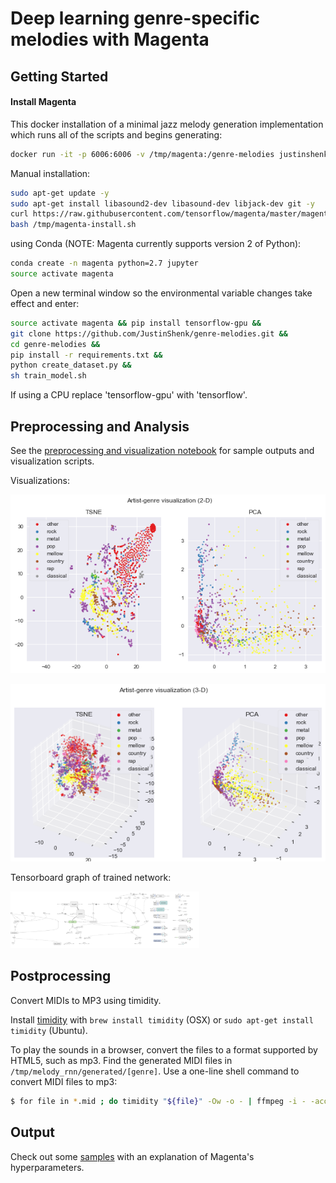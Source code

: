 # Deep learning genre-specific melodies with Magenta

## Getting Started

#### Install Magenta ####

This docker installation of a minimal jazz melody generation implementation which runs all of the scripts and begins generating:

```sh
docker run -it -p 6006:6006 -v /tmp/magenta:/genre-melodies justinshenk/melodic
```

Manual installation:
```sh
sudo apt-get update -y
sudo apt-get install libasound2-dev libasound-dev libjack-dev git -y
curl https://raw.githubusercontent.com/tensorflow/magenta/master/magenta/tools/magenta-install.sh > /tmp/magenta-install.sh &&
bash /tmp/magenta-install.sh
```
using Conda (NOTE:  Magenta currently supports version 2 of Python):

```sh
conda create -n magenta python=2.7 jupyter
source activate magenta
```

Open a new terminal window so the environmental variable changes take effect and enter:

```sh
source activate magenta && pip install tensorflow-gpu &&
git clone https://github.com/JustinShenk/genre-melodies.git &&
cd genre-melodies &&
pip install -r requirements.txt &&
python create_dataset.py &&
sh train_model.sh
```

If using a CPU replace 'tensorflow-gpu' with 'tensorflow'.

## Preprocessing and Analysis

See the [preprocessing and visualization notebook](/create_dataset.ipynb) for sample outputs and visualization scripts.

Visualizations:

![2d visualization](/images/2d-genre-visualization.png)

![3d visualization](/images/3d-genre-visualization.png)

Tensorboard graph of trained network:

[<img src="/images/magenta_graph.png" alt="Tensorboard Graph" width="60%"/>](/images/magenta_graph.png)

## Postprocessing

Convert MIDIs to MP3 using timidity.

Install [timidity](http://macappstore.org/timidity/) with `brew install timidity` (OSX) or `sudo apt-get install timidity` (Ubuntu).

To play the sounds in a browser, convert the files to a format supported by HTML5, such as mp3. Find the generated MIDI files in `/tmp/melody_rnn/generated/[genre]`. Use a one-line shell command to convert MIDI files to mp3:

```sh
$ for file in *.mid ; do timidity "${file}" -Ow -o - | ffmpeg -i - -acodec libmp3lame -ab 64k "${file%.*}.mp3"; done
```

## Output

Check out some [samples](https://justinshenk.github.io/posts/2017/07/deep-genre/) with an explanation of Magenta's hyperparameters.
